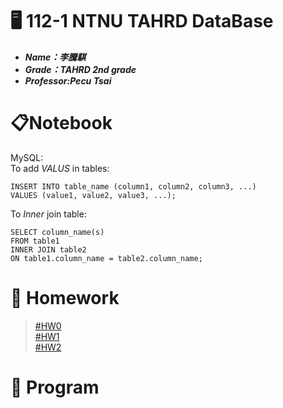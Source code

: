 # :desktop_computer: 112-1 NTNU TAHRD DataBase
* <em><strong>Name：李騰騏
* Grade：TAHRD 2nd grade 
* Professor:Pecu Tsai</strong></em>
# :clipboard:Notebook  
MySQL:  
To add *VALUS* in tables:  

    INSERT INTO table_name (column1, column2, column3, ...)
    VALUES (value1, value2, value3, ...);  
To *Inner* join table:  
    
    SELECT column_name(s)
    FROM table1
    INNER JOIN table2
    ON table1.column_name = table2.column_name;
# :page_facing_up: Homework
> [#HW0](https://youtu.be/SnuzbTM76Zo)  
> [#HW1](https://youtu.be/i7UKnYl19Ic)  
> [#HW2](https://youtu.be/jxMI68Kicy4)
# :file_folder: Program
